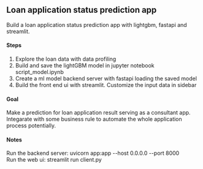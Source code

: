 ## Loan application status prediction app
Build a loan application status prediction app with lightgbm, fastapi and streamlit.

#### Steps
1. Explore the loan data with data profiling
2. Build and save the lightGBM model in jupyter notebook script_model.ipynb
3. Create a ml model backend server with fastapi loading the saved model
4. Build the front end ui with streamlit. Customize the input data in sidebar

#### Goal
Make a prediction for loan application result serving as a consultant app.
Integarate with some business rule to automate the whole application process potentially.

#### Notes
Run the backend server: uvicorn app:app --host 0.0.0.0 --port 8000\
Run the web ui: streamlit run client.py


